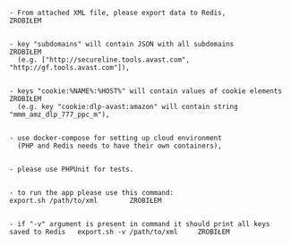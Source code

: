 
       
    - From attached XML file, please export data to Redis,                                                           ZROBIŁEM
      
	
    - key "subdomains" will contain JSON with all subdomains                                                         ZROBIŁEM
      (e.g. ["http://secureline.tools.avast.com", "http://gf.tools.avast.com"]),


    - keys "cookie:%NAME%:%HOST%" will contain values of cookie elements                                             ZROBIŁEM
      (e.g. key "cookie:dlp-avast:amazon" will contain string "mmm_amz_dlp_777_ppc_m"),

								
    - use docker-compose for setting up cloud environment
      (PHP and Redis needs to have their own containers),


    - please use PHPUnit for tests.


    - to run the app please use this command:                                          export.sh /path/to/xml        ZROBIŁEM


    - if "-v" argument is present in command it should print all keys saved to Redis   export.sh -v /path/to/xml     ZROBIŁEM
